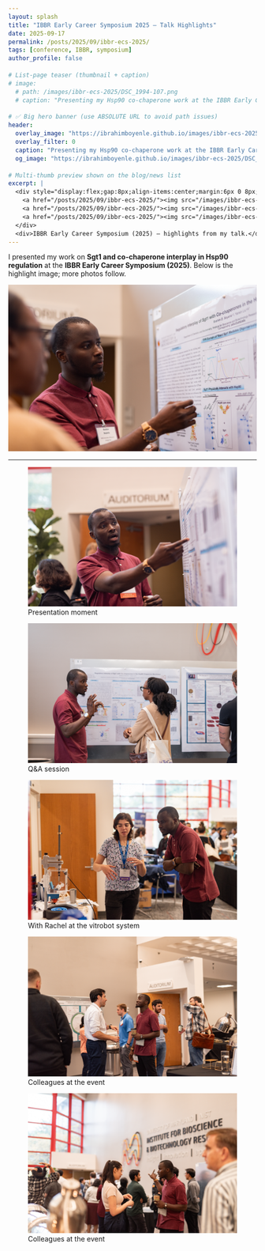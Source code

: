 ```yaml
---
layout: splash
title: "IBBR Early Career Symposium 2025 — Talk Highlights"
date: 2025-09-17
permalink: /posts/2025/09/ibbr-ecs-2025/
tags: [conference, IBBR, symposium]
author_profile: false

# List-page teaser (thumbnail + caption)
# image:
  # path: /images/ibbr-ecs-2025/DSC_1994-107.png
  # caption: "Presenting my Hsp90 co-chaperone work at the IBBR Early Career Symposium (2025)."

# ✅ Big hero banner (use ABSOLUTE URL to avoid path issues)
header:
  overlay_image: "https://ibrahimboyenle.github.io/images/ibbr-ecs-2025/DSC_1994-107.png"
  overlay_filter: 0
  caption: "Presenting my Hsp90 co-chaperone work at the IBBR Early Career Symposium (2025)."
  og_image: "https://ibrahimboyenle.github.io/images/ibbr-ecs-2025/DSC_1994-107.png"

# Multi-thumb preview shown on the blog/news list
excerpt: |
  <div style="display:flex;gap:8px;align-items:center;margin:6px 0 8px;">
    <a href="/posts/2025/09/ibbr-ecs-2025/"><img src="/images/ibbr-ecs-2025/DSC_1994-107.png" alt="Talk highlight" style="width:86px;height:60px;object-fit:cover;border-radius:6px;"></a>
    <a href="/posts/2025/09/ibbr-ecs-2025/"><img src="/images/ibbr-ecs-2025/DSC_1992-106.png" alt="Presentation moment" style="width:86px;height:60px;object-fit:cover;border-radius:6px;"></a>
    <a href="/posts/2025/09/ibbr-ecs-2025/"><img src="/images/ibbr-ecs-2025/DSC_2055-137.png" alt="Q&A" style="width:86px;height:60px;object-fit:cover;border-radius:6px;"></a>
  </div>
  <div>IBBR Early Career Symposium (2025) — highlights from my talk.</div>
---
```


I presented my work on **Sgt1 and co-chaperone interplay in Hsp90 regulation** at the **IBBR Early Career Symposium (2025)**. Below is the highlight image; more photos follow.

![IBBR ECS 2025 highlight](/images/ibbr-ecs-2025/DSC_1994-107.png)

---
<div class="photo-grid">
  <figure>
    <img src="/images/ibbr-ecs-2025/DSC_1992-106.png" alt="Presentation moment">
    <figcaption>Presentation moment</figcaption>
  </figure>
  <figure>
    <img src="/images/ibbr-ecs-2025/DSC_2055-137.png" alt="Q&amp;A session">
    <figcaption>Q&amp;A session</figcaption>
  </figure>
  <figure>
    <img src="/images/ibbr-ecs-2025/DSC_1610-201.png" alt="With Rachel at the vitrobot system">
    <figcaption>With Rachel at the vitrobot system</figcaption>
  </figure>
  <figure>
    <img src="/images/ibbr-ecs-2025/DSC_1404-130.png" alt="Colleagues at the event">
    <figcaption>Colleagues at the event</figcaption>
  </figure>
  <figure>
    <img src="/images/ibbr-ecs-2025/DSC_1435-142.png" alt="Colleagues at the event">
    <figcaption>Colleagues at the event</figcaption>
  </figure>
</div>
